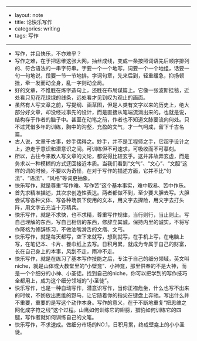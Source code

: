 - ---
- layout: note
- title: 论快乐写作
- categories: writing
- tags: 写作
- ---
- 写作，并且快乐，不亦难乎？
- 写作之难，在于把思维这张大网，抽丝成线，变成一条按照词语先后顺序排列的、符合语法的一串字符串。字要一个一个地写，词要一个一个地组，话要一句一句地说，段要一节一节地排。字词句章，先来后到，轻重缓急，抑扬顿挫，牵一发而动全身，乱一字则动全局。
- 好的文章，不惟胜在炼字造句上，还胜在布局谋篇上。它像一张波斯挂毯，近处看只见花花绿绿的线条，远处看才见到叹为观止的画面。
- 虽然有人写文章之前，写提纲、画草图，但是人类有文字以来的历史上，绝大部分好文章，却没经过事先的设计，而是直接从笔端流淌出来的。也就是说，结构存于作者的脑子中。甚至在动笔之前，作者也不知道文脉要流向何处。只不过凭借多年的训练，胸中的沟壑，充盈的文气，才一气呵成，留下千古名篇。
- 古人说，文章千古事，妙手偶得之。妙手，并不是工程师之手，它超乎设计之上，游走于意识和潜意识之间。可训练但不可速求，可吸收而不可摹刻。
- 所以，古往今来教人写文章的文论，都说得比较玄乎。这并非故弄玄虚，而是务求以一种模糊的方式迂回接近本质。当我们看到“文气”、“文心”、“文胆”这样的词的时候，不要以为奇怪，在对于写作的描述方面，它并不比“句法”、“语法”、“风格”等词更抽象。
- 快乐写作，就是尊重“写作难、写作苦”这个基本事实，难中取易、苦中作乐。
- 首先求精准描述，其次求创造性表达。两者都做不到，至少要大胆去写。大胆尝试写各种文体、写各种场景下使用的文本，用文字去探险，用文字去打头阵，用文字去充当十万精兵。
- 快乐写作，就是不求快，也不求精，尊重写作规律，当行则行，当止则止。写自己理解的东西，写自己相信的东西，修辞立其诚，保持内里的诚实，不将写作降格为修辞练习，不做油嘴滑舌的文痞、文丐。
- 快乐写作，就是每天都写，空下来就写，想到就写，在手机上写，在电脑上写，在笔记本、卡片、餐巾纸上去写。日积月累，就成为专属于自己的财富，长在自己身上的本事，风刮不走，雨冲不走。
- 快乐写作，就是在练习了基本写作技能之后，专注于自己的细分领域，英文叫niche，就是山体或大教堂里的“小壁龛”、小神龛，那里供奉的不是大神，而是一个个细分的小神、小圣徒。找到自己的niche，你可以把学到的写作技巧全都用上，成为这个细分领域的“小圣徒”。
- 快乐写作，也是一种自动写作，潜意识写作，当你正襟危坐，什么也写不出来的时候，不妨放出思维的野马，让它随着你的指尖在键盘上奔驰。写出什么并不重要，重要的是写这个动作本身。写作的意义，在于不断地重复“把思维之网化成字符之线”这个过程。山鹰如何训练它的翅膀，猎豹如何训练它的四腿，写作者就如何训练自己的文笔。
- 快乐写作，不求速成。做细分市场的NO.1，日积月累，终成壁龛上的小小圣徒。
